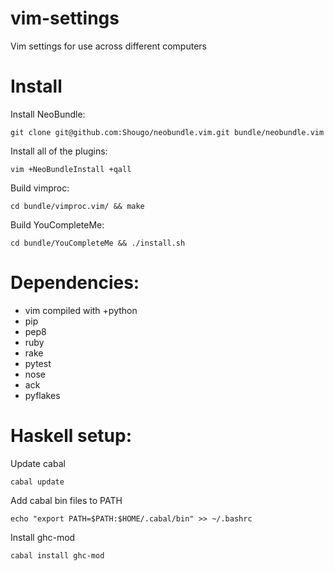 vim-settings
============

Vim settings for use across different computers

Install
=======

Install NeoBundle:
    
    git clone git@github.com:Shougo/neobundle.vim.git bundle/neobundle.vim

Install all of the plugins:
    
    vim +NeoBundleInstall +qall

Build vimproc:
    
    cd bundle/vimproc.vim/ && make

Build YouCompleteMe:

    cd bundle/YouCompleteMe && ./install.sh

Dependencies:
=============

 - vim compiled with +python
 - pip
 - pep8
 - ruby
 - rake
 - pytest
 - nose
 - ack
 - pyflakes

Haskell setup:
==============

Update cabal

    cabal update

Add cabal bin files to PATH

    echo "export PATH=$PATH:$HOME/.cabal/bin" >> ~/.bashrc

Install ghc-mod
    
    cabal install ghc-mod
